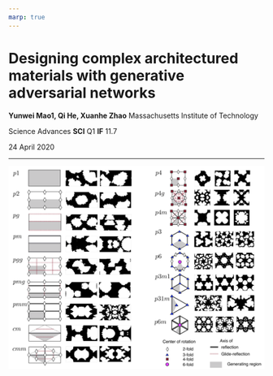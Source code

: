 ```yaml
---
marp: true
---
```

# Designing complex architectured materials  with generative adversarial networks

**Yunwei Mao1, Qi He, Xuanhe Zhao** Massachusetts Institute of Technology

Science Advances **SCI** Q1 **IF** 11.7 

24 April 2020

---
![bg 70%](image.png)